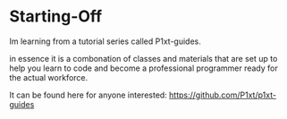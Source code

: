 # Starting-Off
Im learning from a tutorial series called P1xt-guides.
 
in essence it is a combonation of classes and materials that are set up to help you learn to code and become a professional programmer ready for the actual workforce.
 
 It can be found here for anyone interested: https://github.com/P1xt/p1xt-guides

